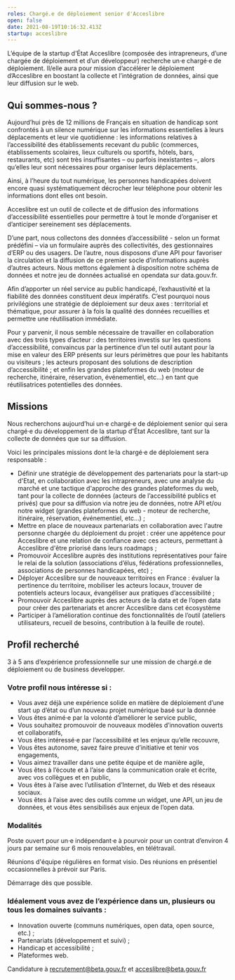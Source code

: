 ```yaml
---
roles: Chargé.e de déploiement senior d'Acceslibre
open: false
date: 2021-08-19T10:16:32.413Z
startup: acceslibre
---
```

<!--StartFragment-->

L’équipe de la startup d'État Acceslibre (composée des intrapreneurs, d’une chargée de déploiement et d’un développeur) recherche un·e chargé·e de déploiement. Il/elle aura pour mission d’accélérer le déploiement d’Acceslibre en boostant la collecte et l’intégration de données, ainsi que leur diffusion sur le web.

## Qui sommes-nous ?

Aujourd’hui près de 12 millions de Français en situation de handicap sont confrontés à un silence numérique sur les informations essentielles à leurs déplacements et leur vie quotidienne : les informations relatives à l’accessibilité des établissements recevant du public (commerces, établissements scolaires, lieux culturels ou sportifs, hôtels, bars, restaurants, etc) sont très insuffisantes – ou parfois inexistantes –, alors qu’elles leur sont nécessaires pour organiser leurs déplacements.

Ainsi, à l’heure du tout numérique, les personnes handicapées doivent encore quasi systématiquement décrocher leur téléphone pour obtenir les informations dont elles ont besoin.

Acceslibre est un outil de collecte et de diffusion des informations d’accessibilité essentielles pour permettre à tout le monde d’organiser et d’anticiper sereinement ses déplacements.

D’une part, nous collectons des données d’accessibilité - selon un format prédéfini – via un formulaire auprès des collectivités, des gestionnaires d’ERP ou des usagers. De l’autre, nous disposons d’une API pour favoriser la circulation et la diffusion de ce premier socle d’informations auprès d’autres acteurs. Nous mettons également à disposition notre schéma de données et notre jeu de données actualisé en opendata sur data.gouv.fr.

Afin d’apporter un réel service au public handicapé, l’exhaustivité et la fiabilité des données constituent deux impératifs. C’est pourquoi nous privilégions une stratégie de déploiement sur deux axes : territorial et thématique, pour assurer à la fois la qualité des données recueillies et permettre une réutilisation immédiate.

Pour y parvenir, il nous semble nécessaire de travailler en collaboration avec des trois types d’acteur : des territoires investis sur les questions d’accessibilité, convaincus par la pertinence d’un tel outil autant pour la mise en valeur des ERP présents sur leurs périmètres que pour les habitants ou visiteurs ; les acteurs proposant des solutions de description d’accessibilité ; et enfin les grandes plateformes du web (moteur de recherche, itinéraire, réservation, événementiel, etc…) en tant que réutilisatrices potentielles des données.

## Missions

Nous recherchons aujourd’hui un·e chargé·e de déploiement senior qui sera chargé·e du développement de la startup d'État Acceslibre, tant sur la collecte de données que sur sa diffusion.

Voici les principales missions dont le·la chargé·e de déploiement sera responsable :

* Définir une stratégie de développement des partenariats pour la start-up d'Etat, en collaboration avec les intrapreneurs, avec une analyse du marché et une tactique d'approche des grandes plateformes du web, tant pour la collecte de données (acteurs de l’accessibilité publics et privés) que pour sa diffusion via notre jeu de données, notre API et/ou notre widget (grandes plateformes du web - moteur de recherche, itinéraire, réservation, événementiel, etc…) ;
* Mettre en place de nouveaux partenariats en collaboration avec l'autre personne chargée du déploiement du projet : créer une appétence pour Acceslibre et une relation de confiance avec ces acteurs, permettant à Acceslibre d'être priorisé dans leurs roadmaps ; 
* Promouvoir Acceslibre auprès des institutions représentatives pour faire le relai de la solution (associations d’élus, fédérations professionnelles, associations de personnes handicapées, etc) ;
* Déployer Acceslibre sur de nouveaux territoires en France : évaluer la pertinence du territoire, mobiliser les acteurs locaux, trouver de potentiels acteurs locaux, évangéliser aux pratiques d’accessibilité ;
* Promouvoir Acceslibre auprès des acteurs de la data et de l’open data pour créer des partenariats et ancrer Acceslibre dans cet écosystème
* Participer à l’amélioration continue des fonctionnalités de l’outil (ateliers utilisateurs, recueil de besoins, contribution à la feuille de route).

## Profil recherché

3 à 5 ans d’expérience professionnelle sur une mission de chargé.e de déploiement ou de business developper.

### Votre profil nous intéresse si :

* Vous avez déjà une expérience solide en matière de déploiement d’une start up d’état ou d’un nouveau projet numérique basé sur la donnée
* Vous êtes animé·e par la volonté d’améliorer le service public,
* Vous souhaitez promouvoir de nouveaux modèles d’innovation ouverts et collaboratifs,
* Vous êtes intéressé·e par l’accessibilité et les enjeux qu’elle recouvre,
* Vous êtes autonome, savez faire preuve d’initiative et tenir vos engagements,
* Vous aimez travailler dans une petite équipe et de manière agile,
* Vous êtes à l’écoute et à l’aise dans la communication orale et écrite, avec vos collègues et en public,
* Vous êtes à l’aise avec l’utilisation d’Internet, du Web et des réseaux sociaux.
* Vous êtes à l’aise avec des outils comme un widget, une API, un jeu de données, et vous êtes sensibilisés aux enjeux de l’open data.

### Modalités

Poste ouvert pour un·e indépendant·e à pourvoir pour un contrat d’environ 4 jours par semaine sur 6 mois renouvelables, en télétravail.

Réunions d'équipe régulières en format visio. Des réunions en présentiel occasionnelles à prévoir sur Paris.

Démarrage dès que possible.

### Idéalement vous avez de l’expérience dans un, plusieurs ou tous les domaines suivants :

* Innovation ouverte (communs numériques, open data, open source, etc.) ;
* Partenariats (développement et suivi) ;
* Handicap et accessibilité ;
* Plateformes web.

<!--EndFragment-->

Candidature à recrutement@beta.gouv.fr et acceslibre@beta.gouv.fr
